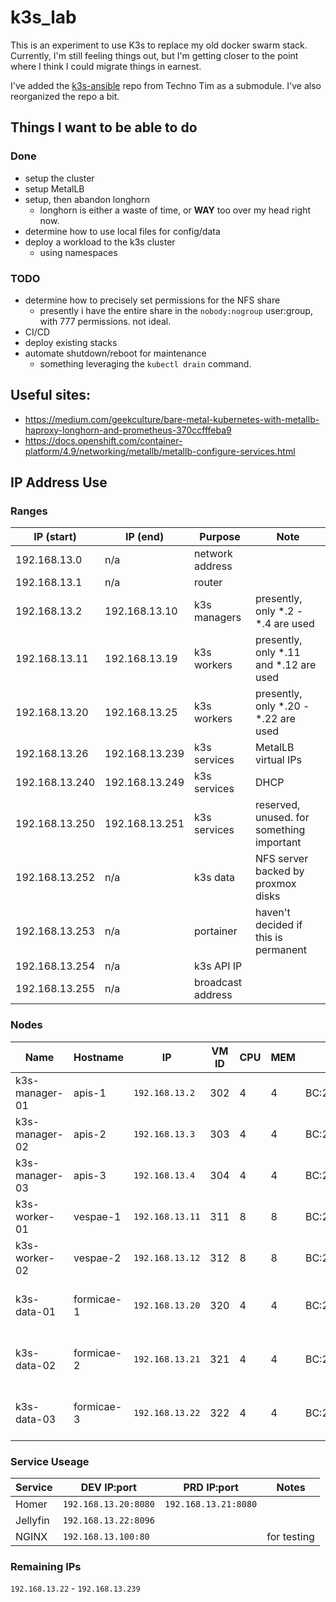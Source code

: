 # k3s_lab

This is an experiment to use K3s to replace my old docker swarm stack. Currently, I'm still feeling things out, but I'm getting closer to the point where I think I could migrate things in earnest.

I've added the [k3s-ansible](https://github.com/techno-tim/k3s-ansible) repo from Techno Tim as a submodule. I've also reorganized the repo a bit.

## Things I want to be able to do

### Done

- setup the cluster
- setup MetalLB
- setup, then abandon longhorn
  - longhorn is either a waste of time, or **WAY** too over my head right now.
- determine how to use local files for config/data
- deploy a workload to the k3s cluster
  - using namespaces

### TODO

- determine how to precisely set permissions for the NFS share
  - presently i have the entire share in the `nobody:nogroup` user:group, with 777 permissions. not ideal.
- CI/CD
- deploy existing stacks
- automate shutdown/reboot for maintenance
  - something leveraging the `kubectl drain` command.

## Useful sites:

- https://medium.com/geekculture/bare-metal-kubernetes-with-metallb-haproxy-longhorn-and-prometheus-370ccfffeba9
- https://docs.openshift.com/container-platform/4.9/networking/metallb/metallb-configure-services.html

## IP Address Use

### Ranges

| IP (start)     | IP (end)       | Purpose           | Note                                      |
| -------------- | -------------- | ----------------- | ----------------------------------------- |
| 192.168.13.0   | n/a            | network address   |                                           |
| 192.168.13.1   | n/a            | router            |                                           |
| 192.168.13.2   | 192.168.13.10  | k3s managers      | presently, only \*.2 - \*.4 are used      |
| 192.168.13.11  | 192.168.13.19  | k3s workers       | presently, only \*.11 and \*.12 are used  |
| 192.168.13.20  | 192.168.13.25  | k3s workers       | presently, only \*.20 - \*.22 are used    |
| 192.168.13.26  | 192.168.13.239 | k3s services      | MetalLB virtual IPs                       |
| 192.168.13.240 | 192.168.13.249 | k3s services      | DHCP                                      |
| 192.168.13.250 | 192.168.13.251 | k3s services      | reserved, unused. for something important |
| 192.168.13.252 | n/a            | k3s data          | NFS server backed by proxmox disks        |
| 192.168.13.253 | n/a            | portainer         | haven't decided if this is permanent      |
| 192.168.13.254 | n/a            | k3s API IP        |                                           |
| 192.168.13.255 | n/a            | broadcast address |                                           |

### Nodes

| Name           | Hostname   | IP              | VM ID | CPU | MEM | MAC               | Notes                        |
| -------------- | ---------- | --------------- | ----- | --- | --- | ----------------- | ---------------------------- |
| k3s-manager-01 | apis-1     | `192.168.13.2`  | 302   | 4   | 4   | BC:24:11:EB:00:CE | n/a                          |
| k3s-manager-02 | apis-2     | `192.168.13.3`  | 303   | 4   | 4   | BC:24:11:3E:49:42 | n/a                          |
| k3s-manager-03 | apis-3     | `192.168.13.4`  | 304   | 4   | 4   | BC:24:11:FB:DE:2B | n/a                          |
| k3s-worker-01  | vespae-1   | `192.168.13.11` | 311   | 8   | 8   | BC:24:11:BD:19:E9 | n/a                          |
| k3s-worker-02  | vespae-2   | `192.168.13.12` | 312   | 8   | 8   | BC:24:11:0F:C4:04 | n/a                          |
| k3s-data-01    | formicae-1 | `192.168.13.20` | 320   | 4   | 4   | BC:24:11:EE:E6:3A | 512GB + 1TB attached storage |
| k3s-data-02    | formicae-2 | `192.168.13.21` | 321   | 4   | 4   | BC:24:11:D4:B3:71 | 512GB + 1TB attached storage |
| k3s-data-03    | formicae-3 | `192.168.13.22` | 322   | 4   | 4   | BC:24:11:F4:85:A1 | 512GB + 1TB attached storage |

### Service Useage

| Service  | DEV IP:port          | PRD IP:port          | Notes       |
| -------- | -------------------- | -------------------- | ----------- |
| Homer    | `192.168.13.20:8080` | `192.168.13.21:8080` |             |
| Jellyfin | `192.168.13.22:8096` |                      |             |
| NGINX    | `192.168.13.100:80`  |                      | for testing |

### Remaining IPs

`192.168.13.22` - `192.168.13.239`
